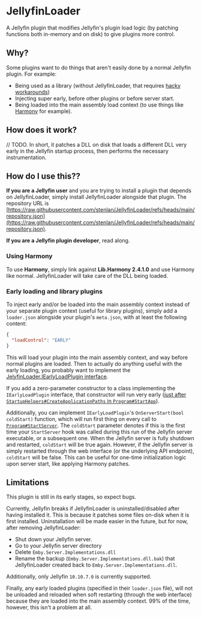 # JellyfinLoader

A Jellyfin plugin that modifies Jellyfin's plugin load logic (by patching functions both in-memory and on disk) to give plugins more control.

## Why?
Some plugins want to do things that aren't easily done by a normal Jellyfin plugin. For example:
- Being used as a library (without JellyfinLoader, that requires [hacky workarounds](https://github.com/IAmParadox27/jellyfin-plugin-file-transformation?tab=readme-ov-file#referencing-this-as-a-library))
- Injecting super early, before other plugins or before server start.
- Being loaded into the main assembly load context (to use things like [Harmony](https://harmony.pardeike.net/) for example).

## How does it work?
// TODO. In short, it patches a DLL on disk that loads a different DLL very early in the Jellyfin startup process, then performs the necessary instrumentation.

## How do I use this??
**If you are a Jellyfin user** and you are trying to install a plugin that depends on JellyfinLoader, simply install JellyfinLoader alongside that plugin. The repository URL is [https://raw.githubusercontent.com/stenlan/JellyfinLoader/refs/heads/main/repository.json](https://raw.githubusercontent.com/stenlan/JellyfinLoader/refs/heads/main/repository.json).

**If you are a Jellyfin plugin developer**, read along.

### Using Harmony
To use **Harmony**, simply link against **Lib.Harmony 2.4.1.0** and use Harmony like normal. JellyfinLoader will take care of the DLL being loaded.

### Early loading and library plugins
To inject early and/or be loaded into the main assembly context instead of your separate plugin context (useful for library plugins), simply add a `loader.json` alongside your plugin's `meta.json`, with at least the following content:

```json
{
  "loadControl": "EARLY"
}
```

This will load your plugin into the main assembly context, and way before normal plugins are loaded. Then to actually do anything useful with the early loading, you probably want to implement the [JelyfinLoader.IEarlyLoadPlugin interface](https://github.com/stenlan/JellyfinLoader/blob/main/JellyfinLoader/IEarlyLoadPlugin.cs).

If you add a zero-parameter constructor to a class implementing the `IEarlyLoadPlugin` interface, that constructor will run very early ([just after `StartupHelpers#CreateApplicationPaths` in `Program#StartApp`](https://github.com/jellyfin/jellyfin/blob/db2dbaa62b85ba59ad2cfdcb99da71beb10cfe94/Jellyfin.Server/Program.cs#L89)).

Additionally, you can implement `IEarlyLoadPlugin`'s `OnServerStart(bool coldStart)` function, which will run first thing on every call to [`Program#StartServer`](https://github.com/jellyfin/jellyfin/blob/db2dbaa62b85ba59ad2cfdcb99da71beb10cfe94/Jellyfin.Server/Program.cs#L157). The `coldStart` parameter denotes if this is the first time your `StartServer` hook was called during this run of the Jellyfin server executable, or a subsequent one. When the Jellyfin server is fully shutdown and restarted, `coldStart` will be true again. However, if the Jellyfin server is simply restarted through the web interface (or the underlying API endpoint), `coldStart` will be false. This can be useful for one-time initialization logic upon server start, like applying Harmony patches.

## Limitations
This plugin is still in its early stages, so expect bugs.

Currently, Jellyfin breaks if JellyfinLoader is uninstalled/disabled after having installed it. This is because it patches some files on-disk when it is first installed. Uninstallation will be made easier in the future, but for now, after removing JellyfinLoader:
- Shut down your Jellyfin server.
- Go to your Jellyfin server directory
- Delete `Emby.Server.Implementations.dll`
- Rename the backup (`Emby.Server.Implementations.dll.bak`) that JellyfinLoader created back to `Emby.Server.Implementations.dll`.

Additionally, only Jellyfin `10.10.7.0` is currently supported.

Finally, any early loaded plugins (specified in their `loader.json` file), will not be unloaded and reloaded when soft restarting (through the web interface) because they are loaded into the main assembly context. 99% of the time, however, this isn't a problem at all.
